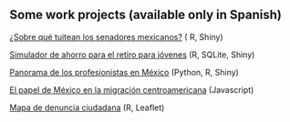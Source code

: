 
## Some work projects (available only in Spanish)

[¿Sobre qué tuitean los senadores mexicanos?](https://coplab.uvm.mx/twitter-senadores/) ( R, Shiny)

[Simulador de ahorro para el retiro para jóvenes](https://coplab.uvm.mx/simulador-ahorro-para-el-retiro-uvm/) (R, SQLite, Shiny)

[Panorama de los profesionistas en México](https://coplab.uvm.mx/profesionistas/) (Python, R, Shiny)

[El papel de México en la migración centroamericana](https://coplab.uvm.mx/migracion.html) (Javascript)

[Mapa de denuncia ciudadana](https://coplab.uvm.mx/supercivicos/) (R, Leaflet)
<!-- This is a demo site built entirely using Congo. It also contains a complete set of [theme documentation]. Congo is flexible and is great for both static page-based content (like this demo) or a traditional blog with a feed of recent posts. -->
